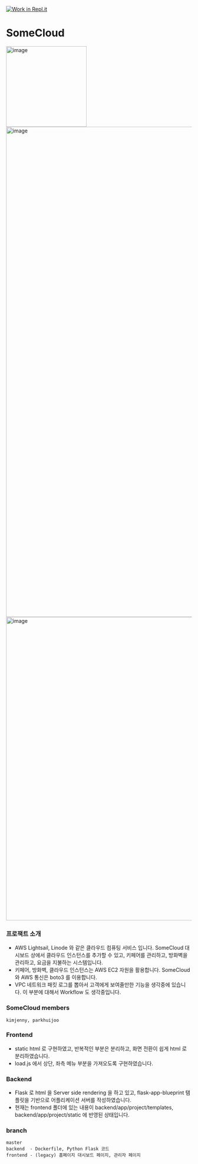[![Work in Repl.it](https://classroom.github.com/assets/work-in-replit-14baed9a392b3a25080506f3b7b6d57f295ec2978f6f33ec97e36a161684cbe9.svg)](https://classroom.github.com/online_ide?assignment_repo_id=350588&assignment_repo_type=GroupAssignmentRepo)
# SomeCloud
<img width="218" alt="image" src="https://user-images.githubusercontent.com/3627483/119249954-c6a50b80-bbd7-11eb-8034-88d795425312.png">

<img width="1326" alt="image" src="https://user-images.githubusercontent.com/3627483/119249964-d1f83700-bbd7-11eb-8065-a085eb622b3c.png">

<img width="821" alt="image" src="https://user-images.githubusercontent.com/3627483/119249982-eb00e800-bbd7-11eb-9dba-1946b185966e.png">


### 프로잭트 소개

- AWS Lightsail, Linode 와 같은 클라우드 컴퓨팅 서비스 입니다. SomeCloud 대시보드 상에서 클라우드 인스턴스를 추가할 수 있고, 키페어를 관리하고, 방화벽을 관리하고, 요금을 지불하는 시스템입니다.
- 키페어, 방화벽, 클라우드 인스턴스는 AWS EC2 자원을 활용합니다. SomeCloud 와 AWS 통신은 boto3 를 이용합니다.
- VPC 네트워크 패킷 로그를 뽑아서 고객에게 보여줄만한 기능을 생각중에 있습니다. 이 부분에 대해서 Workflow 도 생각중입니다.

### SomeCloud members

```
kimjenny, parkhuijoo
```

### Frontend
- static html 로 구현하였고, 반복적인 부분은 분리하고, 화면 전환이 쉽게 html 로 분리하였습니다.
- load.js 에서 상단, 좌측 메뉴 부분을 가져오도록 구현하였습니다.


### Backend
- Flask 로 html 을 Server side rendering 을 하고 있고, flask-app-blueprint 탬플릿을 기반으로 어플리케이션 서버를 작성하였습니다.
- 현재는 frontend 폴더에 있는 내용이 backend/app/project/templates, backend/app/project/static 에 반영된 상태입니다.

### branch
 
```
master
backend  - Dockerfile, Python Flask 코드
frontend - (legacy) 홈페이지 대시보드 페이지, 관리자 페이지
``` 
